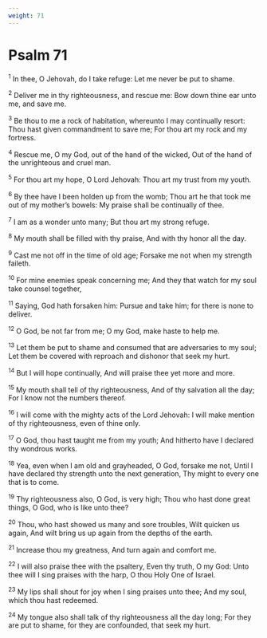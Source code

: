 ```yaml
---
weight: 71
---
```


# Psalm 71

<sup>1</sup> In thee, O Jehovah, do I take refuge: Let me never be put to shame. 

<sup>2</sup> Deliver me in thy righteousness, and rescue me: Bow down thine ear unto me, and save me. 

<sup>3</sup> Be thou to me a rock of habitation, whereunto I may continually resort: Thou hast given commandment to save me; For thou art my rock and my fortress. 

<sup>4</sup> Rescue me, O my God, out of the hand of the wicked, Out of the hand of the unrighteous and cruel man. 

<sup>5</sup> For thou art my hope, O Lord Jehovah: Thou art my trust from my youth. 

<sup>6</sup> By thee have I been holden up from the womb; Thou art he that took me out of my mother’s bowels: My praise shall be continually of thee. 

<sup>7</sup> I am as a wonder unto many; But thou art my strong refuge. 

<sup>8</sup> My mouth shall be filled with thy praise, And with thy honor all the day. 

<sup>9</sup> Cast me not off in the time of old age; Forsake me not when my strength faileth. 

<sup>10</sup> For mine enemies speak concerning me; And they that watch for my soul take counsel together, 

<sup>11</sup> Saying, God hath forsaken him: Pursue and take him; for there is none to deliver. 

<sup>12</sup> O God, be not far from me; O my God, make haste to help me. 

<sup>13</sup> Let them be put to shame and consumed that are adversaries to my soul; Let them be covered with reproach and dishonor that seek my hurt. 

<sup>14</sup> But I will hope continually, And will praise thee yet more and more. 

<sup>15</sup> My mouth shall tell of thy righteousness, And of thy salvation all the day; For I know not the numbers thereof. 

<sup>16</sup> I will come with the mighty acts of the Lord Jehovah: I will make mention of thy righteousness, even of thine only. 

<sup>17</sup> O God, thou hast taught me from my youth; And hitherto have I declared thy wondrous works. 

<sup>18</sup> Yea, even when I am old and grayheaded, O God, forsake me not, Until I have declared thy strength unto the next generation, Thy might to every one that is to come. 

<sup>19</sup> Thy righteousness also, O God, is very high; Thou who hast done great things, O God, who is like unto thee? 

<sup>20</sup> Thou, who hast showed us many and sore troubles, Wilt quicken us again, And wilt bring us up again from the depths of the earth. 

<sup>21</sup> Increase thou my greatness, And turn again and comfort me. 

<sup>22</sup> I will also praise thee with the psaltery, Even thy truth, O my God: Unto thee will I sing praises with the harp, O thou Holy One of Israel. 

<sup>23</sup> My lips shall shout for joy when I sing praises unto thee; And my soul, which thou hast redeemed. 

<sup>24</sup> My tongue also shall talk of thy righteousness all the day long; For they are put to shame, for they are confounded, that seek my hurt. 


